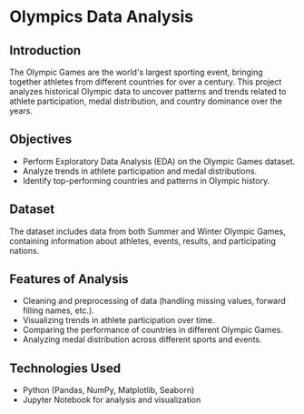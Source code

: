 # Olympics Data Analysis

## Introduction
The Olympic Games are the world's largest sporting event, bringing together athletes from different countries for over a century. This project analyzes historical Olympic data to uncover patterns and trends related to athlete participation, medal distribution, and country dominance over the years.

## Objectives
- Perform Exploratory Data Analysis (EDA) on the Olympic Games dataset.
- Analyze trends in athlete participation and medal distributions.
- Identify top-performing countries and patterns in Olympic history.

## Dataset
The dataset includes data from both Summer and Winter Olympic Games, containing information about athletes, events, results, and participating nations.

## Features of Analysis
- Cleaning and preprocessing of data (handling missing values, forward filling names, etc.).
- Visualizing trends in athlete participation over time.
- Comparing the performance of countries in different Olympic Games.
- Analyzing medal distribution across different sports and events.

## Technologies Used
- Python (Pandas, NumPy, Matplotlib, Seaborn)
- Jupyter Notebook for analysis and visualization

